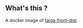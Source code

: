 What's this ?
-------------
A docker image of [taiga-front-dist](https://github.com/xpfriend/taiga-front-dist).
